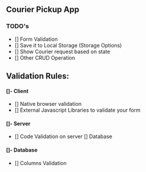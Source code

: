 ## Courier Pickup App

### TODO's

- [] Form Validation
- [] Save it to Local Storage (Storage Options)
- [] Show Courier request based on state
- [] Other CRUD Operation

## Validation Rules:

#### []- Client

- [] Native browser validation
- [] External Javascript Libraries to validate your form

#### []- Server

- [] Code Validation on server [] Database

#### []- Database

- [] Columns Validation
